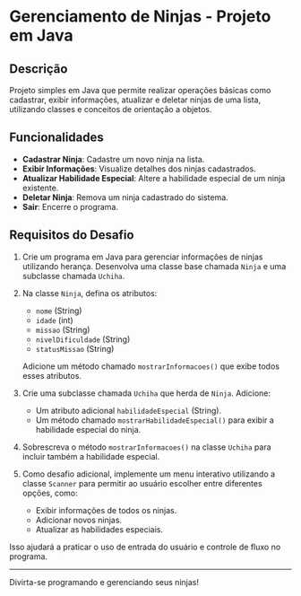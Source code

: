 # Gerenciamento de Ninjas - Projeto em Java

## Descrição
Projeto simples em Java que permite realizar operações básicas como cadastrar, exibir informações, atualizar e deletar ninjas de uma lista, utilizando classes e conceitos de orientação a objetos.

## Funcionalidades
- **Cadastrar Ninja**: Cadastre um novo ninja na lista.
- **Exibir Informações**: Visualize detalhes dos ninjas cadastrados.
- **Atualizar Habilidade Especial**: Altere a habilidade especial de um ninja existente.
- **Deletar Ninja**: Remova um ninja cadastrado do sistema.
- **Sair**: Encerre o programa.

## Requisitos do Desafio
1. Crie um programa em Java para gerenciar informações de ninjas utilizando herança. Desenvolva uma classe base chamada `Ninja` e uma subclasse chamada `Uchiha`.
2. Na classe `Ninja`, defina os atributos:
   - `nome` (String)
   - `idade` (int)
   - `missao` (String)
   - `nivelDificuldade` (String)
   - `statusMissao` (String)
   
   Adicione um método chamado `mostrarInformacoes()` que exibe todos esses atributos.
3. Crie uma subclasse chamada `Uchiha` que herda de `Ninja`. Adicione:
   - Um atributo adicional `habilidadeEspecial` (String).
   - Um método chamado `mostrarHabilidadeEspecial()` para exibir a habilidade especial do ninja.
4. Sobrescreva o método `mostrarInformacoes()` na classe `Uchiha` para incluir também a habilidade especial.
5. Como desafio adicional, implemente um menu interativo utilizando a classe `Scanner` para permitir ao usuário escolher entre diferentes opções, como:
   - Exibir informações de todos os ninjas.
   - Adicionar novos ninjas.
   - Atualizar as habilidades especiais.

Isso ajudará a praticar o uso de entrada do usuário e controle de fluxo no programa.

---

Divirta-se programando e gerenciando seus ninjas!

